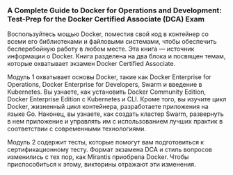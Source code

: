 ### A Complete Guide to Docker for Operations and Development: Test-Prep for the Docker Certified Associate (DCA) Exam

Воспользуйтесь мощью Docker, поместив свой код в контейнер со всеми его библиотеками и файловыми системами, чтобы обеспечить бесперебойную работу в любом месте. Эта книга — источник информации о Docker. Книга разделена на два блока и посвящен темам, которые охватывает экзамен Docker Certified Associate. 

Модуль 1 охватывает основы Docker, такие как Docker Enterprise for Operations, Docker Enterprise for Developers, Swarm и введение в Kubernetes. Вы узнаете, как установить Docker Community Edition, Docker Enterprise Edition с Kubernetes и CLI. Кроме того, вы изучите цикл Docker, жизненный цикл контейнера, разработаете приложения на языке Go. Наконец, вы узнаете, как создать кластер Swarm, развернуть в нем приложение и управлять им с использованием лучших практик в соответствии с современными технологиями. 

Модуль 2 содержит тесты, которые помогут вам подготовиться к сертификационному тесту. Формат экзамена DCA и стиль вопросов изменились с тех пор, как Mirantis приобрела Docker. Чтобы приспособиться к этому, викторины отражают эти изменения.